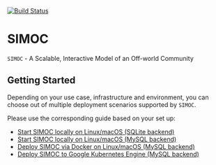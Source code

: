[![Build Status](https://travis-ci.org/bdmccord/simoc.svg?branch=master)](https://travis-ci.org/bdmccord/simoc)

# SIMOC
`SIMOC` - A Scalable, Interactive Model of an Off-world Community

## Getting Started

Depending on your use case, infrastructure and environment,
you can choose out of multiple deployment scenarios supported by `SIMOC`.

Please use the corresponding guide based on your set up:
- [Start SIMOC locally on Linux/macOS (SQLite backend)](https://github.com/kstaats/simoc/blob/master/local_instructions_sqlite.md)
- [Start SIMOC locally on Linux/macOS (MySQL backend)](https://github.com/kstaats/simoc/blob/master/local_instructions_mysql.md)
- [Deploy SIMOC via Docker on Linux/macOS (MySQL backend)](https://github.com/kstaats/simoc/blob/master/docker_instructions_mysql.md)
- [Deploy SIMOC to Google Kubernetes Engine (MySQL backend)](https://github.com/kstaats/simoc/blob/master/k8s_instructions_mysql.md)
